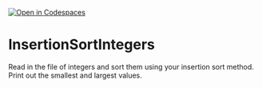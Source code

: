 [![Open in Codespaces](https://classroom.github.com/assets/launch-codespace-2972f46106e565e64193e422d61a12cf1da4916b45550586e14ef0a7c637dd04.svg)](https://classroom.github.com/open-in-codespaces?assignment_repo_id=15663759)
# InsertionSortIntegers
Read in the file of integers and sort them using your insertion sort method. Print out the smallest and largest values.
